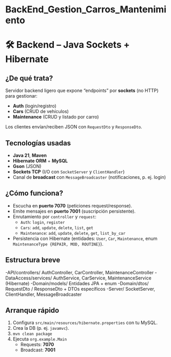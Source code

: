 # BackEnd_Gestion_Carros_Mantenimiento
# 🛠️ Backend – Java Sockets + Hibernate

## ¿De qué trata?
Servidor backend ligero que expone “endpoints” por **sockets** (no HTTP) para gestionar:
- **Auth** (login/registro)
- **Cars** (CRUD de vehículos)
- **Maintenance** (CRUD y listado por carro)

Los clientes envían/reciben JSON con `RequestDto` y `ResponseDto`.

## Tecnologías usadas
- **Java 21**, **Maven**
- **Hibernate ORM** + **MySQL**
- **Gson** (JSON)
- **Sockets TCP** (I/O con `SocketServer` y `ClientHandler`)
- Canal de **broadcast** con `MessageBroadcaster` (notificaciones, p. ej. login)

## ¿Cómo funciona?
- Escucha en **puerto 7070** (peticiones request/response).
- Emite mensajes en **puerto 7001** (suscripción persistente).
- Enrutamiento por `controller` y `request`:
  - `Auth`: `login`, `register`
  - `Cars`: `add`, `update`, `delete`, `list`, `get`
  - `Maintenance`: `add`, `update`, `delete`, `get`, `list_by_car`
- Persistencia con Hibernate (entidades: `User`, `Car`, `Maintenance`, enum `MaintenanceType {REPAIR, MOD, ROUTINE}`).

## Estructura breve
-API/controllers/         AuthController, CarController, MaintenanceController
-DataAccess/services/     AuthService, CarService, MaintenanceService (Hibernate)
-Domain/models/           Entidades JPA + enum
-Domain/dtos/             RequestDto / ResponseDto + DTOs específicos
-Server/                  SocketServer, ClientHandler, MessageBroadcaster

## Arranque rápido
1. Configura `src/main/resources/hibernate.properties` con tu MySQL.
2. Crea la DB (p. ej. `javamvc`).
3. `mvn clean package`
4. Ejecuta `org.example.Main`  
   - Requests: **7070**  
   - Broadcast: **7001**
